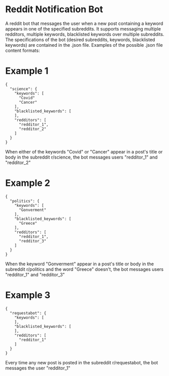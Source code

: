 # Reddit Notification Bot

A reddit bot that messages the user when a new post containing a keyword appears in one of the specified subreddits. It supports messaging multiple redditors, multiple keywords, blacklisted keywords over multiple subreddits. The specifications of the bot (desired subreddits, keywords, blacklisted keywords) are contained in the .json file. Examples of the possible .json file content formats:

# Example 1
```
{
  "science": {
    "keywords": [
      "Covid"
      "Cancer"
    ],
    "blacklisted_keywords": [
    ],
    "redditors": [
      "redditor_1",
      "redditor_2"
    ]
  }
}
```
When either of the keywords "Covid" or "Cancer" appear in a post's title or body in the subreddit r/science, the bot messages users "redditor_1" and "redditor_2"

# Example 2
```
{
  "politics": {
    "keywords": [
      "Gonverment"
    ],
    "blacklisted_keywords": [
      "Greece"
    ],
    "redditors": [
      "redditor_1",
      "redditor_3"
    ]
  }
}
```
When the keyword "Gonverment" appear in a post's title or body in the subreddit r/politics and the word "Greece" doesn't, the bot messages users "redditor_1" and "redditor_3"

# Example 3
```
{
  "requestabot": {
    "keywords": [
    ],
    "blacklisted_keywords": [
    ],
    "redditors": [
      "redditor_1"
    ]
  }
}
```
Every time any new post is posted in the subreddit r/requestabot, the bot messages the user "redditor_1"
